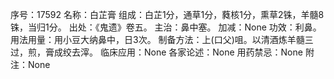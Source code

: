 序号：17592
名称：白芷膏
组成：白芷1分，通草1分，蕤核1分，熏草2铢，羊髓8铢，当归1分。
出处：《鬼遗》卷五。
主治：鼻中塞。
加减：None
功效：利鼻。
用法用量：用小豆大纳鼻中，日3次。
制备方法：上(口父)咀。以清酒炼羊髓三过，煎，膏成绞去滓。
临床应用：None
各家论述：None
用药禁忌：None
附注：None

